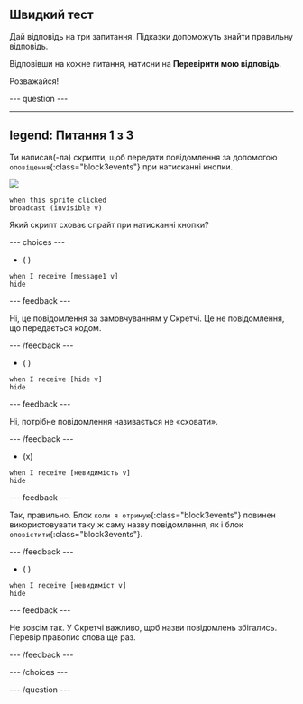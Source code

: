 ## Швидкий тест

Дай відповідь на три запитання. Підказки допоможуть знайти правильну відповідь.

Відповівши на кожне питання, натисни на **Перевірити мою відповідь**.

Розважайся!

--- question ---

---
legend: Питання 1 з 3
---

Ти написав(-ла) скрипти, щоб передати повідомлення за допомогою `оповіщення`{:class="block3events"} при натисканні кнопки.

![](images/button-icon.png)

```blocks3
when this sprite clicked
broadcast (invisible v)
```

Який скрипт сховає спрайт при натисканні кнопки?

--- choices ---

- ( )

```blocks3
when I receive [message1 v]
hide
```

 --- feedback ---

 Ні, це повідомлення за замовчуванням у Скретчі. Це не повідомлення, що передається кодом.

 --- /feedback ---

- ( )

```blocks3
when I receive [hide v]
hide
```

 --- feedback ---

 Ні, потрібне повідомлення називається не «сховати».

 --- /feedback ---

- (x)

```blocks3
when I receive [невидимість v]
hide
```

 --- feedback ---

Так, правильно. Блок `коли я отримую`{:class="block3events"} повинен використовувати таку ж саму назву повідомлення, як і блок `оповістити`{:class="block3events"}.

 --- /feedback ---

- ( )

```blocks3
when I receive [невидиміст v]
hide
```

 --- feedback ---

 Не зовсім так. У Скретчі важливо, щоб назви повідомлень збігались. Перевір правопис слова ще раз.

 --- /feedback ---

--- /choices ---

--- /question ---
